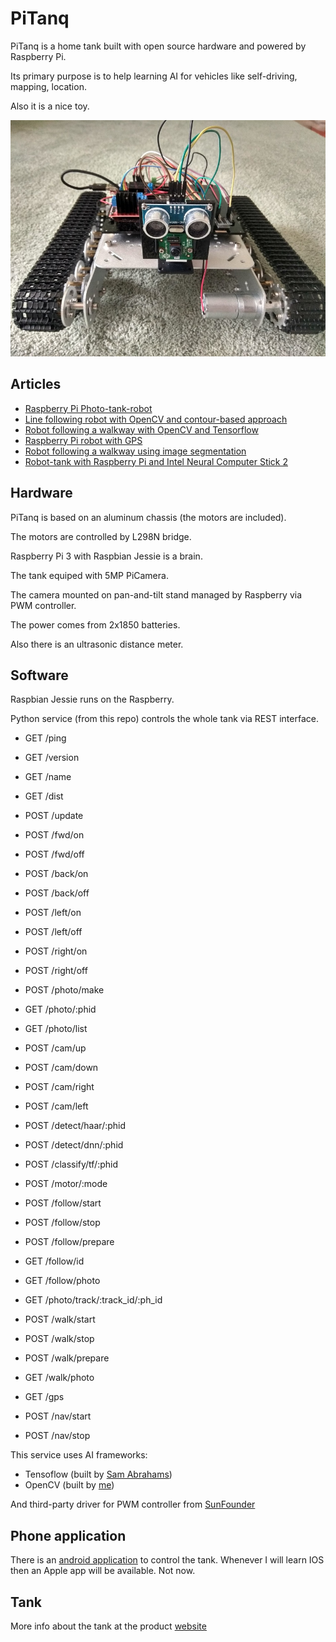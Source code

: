 # PiTanq
PiTanq is a home tank built with open source hardware and powered by Raspberry Pi. 

Its primary purpose is to help learning AI for vehicles like self-driving, mapping, location.

Also it is a nice toy.

![PiTanq image](https://github.com/tprlab/tprlab.github.io/blob/master/img/other/pitanq.jpg)

## Articles

- [Raspberry Pi Photo-tank-robot](https://medium.com/@const.toporov/raspberry-pi-photo-tank-robot-cf5ca7288adf)
- [Line following robot with OpenCV and contour-based approach](https://medium.com/@const.toporov/line-following-robot-with-opencv-and-contour-based-approach-417b90f2c298)
- [Robot following a walkway with OpenCV and Tensorflow](https://towardsdatascience.com/robot-following-a-walkway-with-opencv-and-tensorflow-a631eb72cb8c)
- [Raspberry Pi robot with GPS](https://medium.com/@const.toporov/raspberry-pi-robot-with-gps-d6f7a9bc10a6)
- [Robot following a walkway using image segmentation](https://towardsdatascience.com/robot-following-a-walkway-using-image-segmentation-272bebd93a83)
- [Robot-tank with Raspberry Pi and Intel Neural Computer Stick 2](https://towardsdatascience.com/robot-tank-with-raspberry-pi-and-intel-neural-computer-stick-2-77263ca7a1c7)

## Hardware
PiTanq is based on an aluminum chassis (the motors are included).

The motors are controlled by L298N bridge.

Raspberry Pi 3 with Raspbian Jessie is a brain.

The tank equiped with 5MP PiCamera.

The camera mounted on pan-and-tilt stand managed by Raspberry via PWM controller.

The power comes from 2x1850 batteries.

Also there is an ultrasonic distance meter.

## Software
Raspbian Jessie runs on the Raspberry. 

Python service (from this repo) controls the whole tank via REST interface.

* GET /ping 
* GET /version 
* GET /name 
* GET /dist  
* POST /update
* POST /fwd/on 
* POST /fwd/off 
* POST /back/on 
* POST /back/off 
* POST /left/on 
* POST /left/off 
* POST /right/on 
* POST /right/off  
* POST /photo/make 
* GET /photo/:phid 
* GET /photo/list  
* POST /cam/up 
* POST /cam/down 
* POST /cam/right 
* POST /cam/left  
* POST /detect/haar/:phid 
* POST /detect/dnn/:phid
* POST /classify/tf/:phid

* POST /motor/:mode
* POST /follow/start
* POST /follow/stop
* POST /follow/prepare
* GET /follow/id
* GET /follow/photo
* GET /photo/track/:track_id/:ph_id 

* POST /walk/start
* POST /walk/stop
* POST /walk/prepare
* GET /walk/photo

* GET /gps
* POST /nav/start
* POST /nav/stop


This service uses AI frameworks:
- Tensoflow (built by [Sam Abrahams](https://github.com/samjabrahams/tensorflow-on-raspberry-pi))
- OpenCV (built by [me](https://github.com/tprlab/pi-opencv))

And third-party driver for PWM controller from [SunFounder](https://github.com/tprlab/pitanq/blob/master/PCA9685_license.txt)

## Phone application
There is an [android application](https://play.google.com/store/apps/details?id=tprlab.com.pitanq) to control the tank.
Whenever I will learn IOS then an Apple app will be available. Not now.

## Tank
More info about the tank at the product [website](https://pitanq.com)
